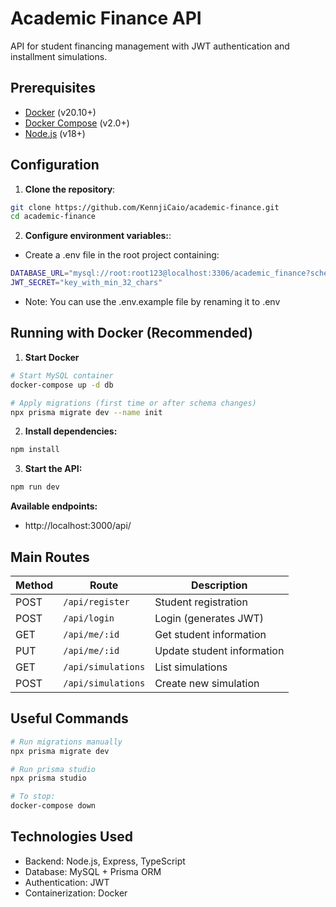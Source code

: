 # Academic Finance API

API for student financing management with JWT authentication and installment simulations.

## Prerequisites

- [Docker](https://docs.docker.com/get-docker/) (v20.10+)
- [Docker Compose](https://docs.docker.com/compose/install/) (v2.0+)
- [Node.js](https://nodejs.org/) (v18+)

## Configuration

1. **Clone the repository**:

```bash
git clone https://github.com/KennjiCaio/academic-finance.git
cd academic-finance
```

2. **Configure environment variables:**:

- Create a .env file in the root project containing:

```bash
DATABASE_URL="mysql://root:root123@localhost:3306/academic_finance?schema=public"
JWT_SECRET="key_with_min_32_chars"
```

- Note: You can use the .env.example file by renaming it to .env

## Running with Docker (Recommended)

1. **Start Docker**

```bash
# Start MySQL container
docker-compose up -d db

# Apply migrations (first time or after schema changes)
npx prisma migrate dev --name init
```

2. **Install dependencies:**

```bash
npm install
```

3. **Start the API:**

```bash
npm run dev
```

**Available endpoints:**

- http://localhost:3000/api/

## Main Routes

| Method | Route              | Description                |
| ------ | ------------------ | -------------------------- |
| POST   | `/api/register`    | Student registration       |
| POST   | `/api/login`       | Login (generates JWT)      |
| GET    | `/api/me/:id`      | Get student information    |
| PUT    | `/api/me/:id`      | Update student information |
| GET    | `/api/simulations` | List simulations           |
| POST   | `/api/simulations` | Create new simulation      |

## Useful Commands

```bash
# Run migrations manually
npx prisma migrate dev

# Run prisma studio
npx prisma studio

# To stop:
docker-compose down
```

## Technologies Used

- Backend: Node.js, Express, TypeScript
- Database: MySQL + Prisma ORM
- Authentication: JWT
- Containerization: Docker
